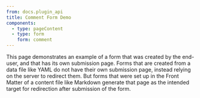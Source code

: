 ```yaml
---
from: docs.plugin_api
title: Comment Form Demo
components:
  - type: pageContent
  - type: form
    form: comment
---
```


This page demonstrates an example of a form that was created by the end-user, and that has its own submission page. 
Forms that are created from a data file like YAML do not have their own submission page, instead relying on the server
to redirect them. But forms that were set up in the Front Matter of a content file like Markdown generate that page as
the intended target for redirection after submission of the form. 